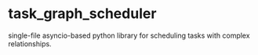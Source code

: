 # task_graph_scheduler
single-file asyncio-based python library for scheduling tasks with complex relationships.
